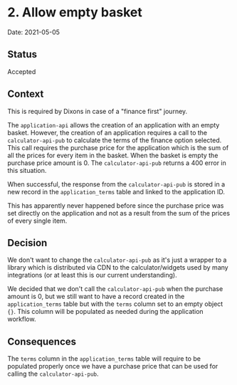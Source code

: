 # 2. Allow empty basket

Date: 2021-05-05

## Status

Accepted

## Context

This is required by Dixons in case of a "finance first" journey.

The `application-api` allows the creation of an application with an empty basket. However, the creation of an application requires a call to the `calculator-api-pub` to calculate the terms of the finance option selected. This call requires the purchase price for the application which is the sum of all the prices for every item in the basket. When the basket is empty the purchase price amount is 0. The `calculator-api-pub` returns a 400 error in this situation.

When successful, the response from the `calculator-api-pub` is stored in a new record in the `application_terms` table and linked to the application ID.

This has apparently never happened before since the purchase price was set directly on the application and not as a result from the sum of the prices of every single item.

## Decision

We don't want to change the `calculator-api-pub` as it's just a wrapper to a library which is distributed via CDN to the calculator/widgets used by many integrations (or at least this is our current understanding).

We decided that we don't call the `calculator-api-pub` when the purchase amount is 0, but we still want to have a record created in the `application_terms` table but with the `terms` column set to an empty object `{}`. This column will be populated as needed during the application workflow.

## Consequences

The `terms` column in the `application_terms` table will require to be populated properly once we have a purchase price that can be used for calling the `calculator-api-pub`.

